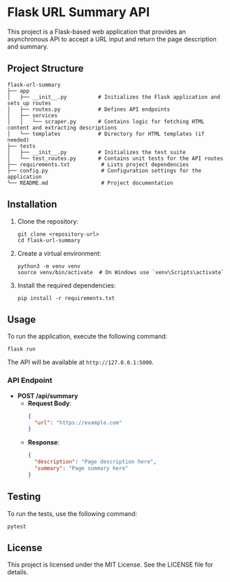 # Flask URL Summary API

This project is a Flask-based web application that provides an asynchronous API to accept a URL input and return the page description and summary.

## Project Structure

```
flask-url-summary
├── app
│   ├── __init__.py          # Initializes the Flask application and sets up routes
│   ├── routes.py            # Defines API endpoints
│   ├── services
│   │   └── scraper.py       # Contains logic for fetching HTML content and extracting descriptions
│   └── templates            # Directory for HTML templates (if needed)
├── tests
│   ├── __init__.py          # Initializes the test suite
│   └── test_routes.py       # Contains unit tests for the API routes
├── requirements.txt          # Lists project dependencies
├── config.py                 # Configuration settings for the application
└── README.md                 # Project documentation
```

## Installation

1. Clone the repository:
   ```
   git clone <repository-url>
   cd flask-url-summary
   ```

2. Create a virtual environment:
   ```
   python3 -m venv venv
   source venv/bin/activate  # On Windows use `venv\Scripts\activate`
   ```

3. Install the required dependencies:
   ```
   pip install -r requirements.txt
   ```

## Usage

To run the application, execute the following command:

```
flask run
```

The API will be available at `http://127.0.0.1:5000`.

### API Endpoint

- **POST /api/summary**
  - **Request Body**: 
    ```json
    {
      "url": "https://example.com"
    }
    ```
  - **Response**:
    ```json
    {
      "description": "Page description here",
      "summary": "Page summary here"
    }
    ```

## Testing

To run the tests, use the following command:

```
pytest
```

## License

This project is licensed under the MIT License. See the LICENSE file for details.